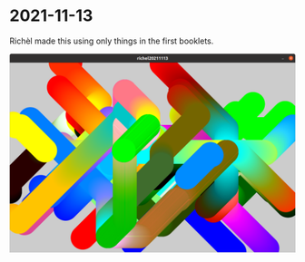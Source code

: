 # 2021-11-13

Richèl made this using only things in the first booklets.

![Demo by Richel](richel20211113.png)
